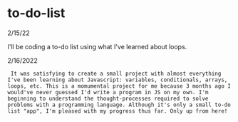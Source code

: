 # to-do-list

2/15/22

I'll be coding a to-do list using what I've learned about loops.

2/16/2022

     It was satisfying to create a small project with almost everything I've been learning about Javascript: variables, conditionals, arrays, loops, etc. This is a momumental project for me because 3 months ago I would've never guessed I'd write a program in JS on my own. I'm beginning to understand the thought-processes required to solve problems with a programming language. Although it's only a small to-do list "app", I'm pleased with my progress thus far. Only up from here!
